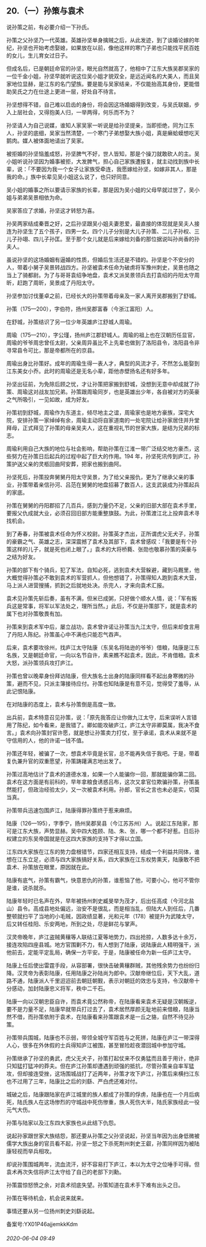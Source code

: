 ## 20.（一）孙策与袁术
说孙策之前，有必要介绍一下孙氏。



孙策之父孙坚乃一代英雄。英雄孙坚单身擒贼之后，从此发迹，到了谈婚论嫁的年纪，孙坚也开始考虑娶媳，如果放在以前，像他这样的寒门子弟也只能找平民百姓的女儿，生儿育女过日子。



但成名后，已是朝廷命官的孙坚，眼光自然就高了，他相中了江东大族吴郡吴家的一位千金小姐，孙坚早就听说这位吴小姐才貌双全，是远近闻名的大美人，而且吴家地位显赫，是江东的名门望族。要是能与吴家结亲，不仅能抬高其身份，更能借助吴氏之力在仕途上更进一层，好处自不待言。



孙坚想得不错，自己难以启齿的身份，将会因这场婚姻得到改变，与吴氏联姻，步入上层社会，又得抱美人归，一举两得，何乐而不为？



孙坚请人为自己说媒，谁知人家吴家一听说是给孙坚提亲，当即拒绝，同为江东人，孙坚的底细，吴家当然清楚，一个寒门子弟想娶大族小姐，真是癞蛤蟆想吃天鹅肉。媒人被体面地请出了吴家。



被拒婚的孙坚恼羞成怒，孙坚脾气不好，世人皆知，那是个操刀就敢砍人的主。吴小姐听说孙坚因为婚事被拒，大发脾气，担心自己家族遭报复，就主动找到族中长辈，说：「不要因为我一个女子让家族受牵连，我愿嫁给孙坚，如嫁非其人，那是我的命。」族中长辈见吴小姐这么说了，也只好同意。



吴小姐的婚事之所以要请示家族的长辈，那是因为吴小姐的父母早就过世了，吴小姐与弟弟吴景相依为命。



吴家答应了求婚，孙坚这才转怒为喜。



孙吴两家结成秦晋之好，之后孙坚跟吴小姐夫妻恩爱，最直接的体现就是吴夫人接连为孙坚生了五个孩子，四男一女。四个儿子分别是大儿子孙策、二儿子孙权、三儿子孙翊、四儿子孙匡。至于那个女儿就是后来嫁给刘备的那位据说叫孙尚香的孙夫人。



虽说孙坚的这场婚姻有逼婚的性质，但婚后生活还是不错的。孙坚是个不安分的人，带着小舅子吴景转战四方。孙坚被袁术任命为破虏将军豫州刺史，吴景也随之当上了骑都尉。为了与哥哥袁绍争地盘，袁术又派吴景领兵去打袁绍的丹阳太守周昕，赶跑了周昕，吴景成了丹阳太守。



孙坚参加讨伐董卓之前，已经长大的孙策带着母亲及一家人离开吴郡搬到了舒城。



孙策（175—200），字伯符，扬州吴郡富春（今浙江富阳）人。



在舒城，孙策结识了另一位少年英雄庐江舒城人周瑜。



周瑜（175—210），字公瑾，扬州庐江郡舒城人。周瑜的祖上也在汉朝历任显官，周瑜的爷爷周忠曾任太尉，父亲周异虽比不上先辈也做到了洛阳县令，洛阳县令非寻常县令可比，那是帝都所在的京县。



周瑜出身比孙策好。成年的周瑜生得一表人才，典型的风流才子，不然怎么能娶到江东美女小乔。此时的周瑜还是无名小辈，距他赤壁扬名还有好多年。



孙坚出征前，为免除后顾之忧，才让孙策把家搬到舒城，没想到无意中却成就了孙策、周瑜这对战友加兄弟。孙策跟周瑜同岁，也是英雄出少年，各自被对方的英豪之气所吸引，一见如故，成为好友。



孙策初到舒城，周瑜作为东道主，倾尽地主之谊，周瑜家也是地方豪族，深宅大院，安排孙策一家绰绰有余，周瑜主动将自家道南的一处宅院让给孙家居住并升堂拜母，正式拜见了孙策的母亲吴夫人，这在重视礼节的世家大族，是结为兄弟的标志。



周瑜利用自己大族的地位与社会影响，帮助孙策在江淮一带广泛结交地方豪杰，这些努力在孙策日后起兵的过程中起了巨大的作用。194 年，孙坚死讯传到庐江，孙策护送父亲的灵柩回曲阿安葬，把家也搬到曲阿。



孙坚死后，孙策投奔舅舅丹阳太守吴景，为了给父亲报仇，更为了继承父亲的事业，孙策带着亲信孙河、吕范在舅舅的地盘招募了数百人，这支武装成为孙策起兵的家底。



孙策在舅舅的丹阳郡招了几百兵，感到力量仍不足，父亲的旧部大部在袁术手里，要报父仇成就大业，必须召回旧部方能重整旗鼓。为此，孙策渡江北上投奔袁术寻找机会。



到了寿春，孙策被袁术任命为怀义校尉。孙策英才杰出，正所谓虎父无犬子，孙策的豪霸之气、英雄之志，深深震撼了袁术及其部下，袁术曾感叹：「我要是有个孙策这样的儿子，就是死也闭上眼了。」袁术的大将桥蕤、张勋也敬慕孙策的英豪与之结为好友。



孙策的部下有个骑兵，犯了军法，自知必死，逃到袁术大营躲避，藏到马厩里，他大概觉得孙策必不敢到袁术的军营抓人，但他想错了，孙策得知人跑到袁术大营，马上派人进营搜捕，抓到之后就地处决。杀完人，才来向袁术汇报。



袁术见孙策先斩后奏，虽有不满，但米已成粥，只好做个顺水人情，说：「军有叛兵这是常事，将军以军法处之，理所当然。」此后，不仅是孙策部下，就是袁术的属下也对孙策敬畏有加。



孙策来到袁术军中后，屡立战功，袁术曾许诺让孙策当九江太守，但后来却食言用了丹阳人陈纪。孙策虽心中不满也只能忍气吞声。



后来，袁术要攻徐州，找庐江太守陆康（东吴名将陆逊的爷爷）借粮，陆康是江东名族，又是朝廷命官，一向以名节自许，素来瞧不起袁术，因此，不肯借粮。袁术大怒，派孙策领兵攻打庐江。



孙策也曾以晚辈身份拜访陆康，但大族名士出身的陆康同样看不起出身寒微的孙策，避而不见，只派主簿接待应付。孙策也知陆康是有意不见，觉得受了羞辱，从此记恨陆康。



在对陆康的态度上，袁术与孙策倒是高度一致。



出兵前，袁术特意召见孙策，说：「原先我答应让你做九江太守，后来误听人言错用了陈纪，如今看来，是我错了。卿如能攻破庐江，庐江太守非卿莫属，我决不食言。」袁术向孙策封官许愿，就是想让孙策卖力打仗，至于承诺，袁术从来就不是守信用的人，他的许诺一钱不值。



孙策还年轻，被骗了一次，想袁术毕竟是长官，总不能再失信于我吧。于是，带着复仇兼升官的双重愿望，孙策踌躇满志地出发了。



孙策过高地估计了袁术的道德水准，如果一个人能骗你一回，那就能骗你第二回。袁术在这方面是有前科的，早年拿粮食诱惑吕布，这次又拿官位欺骗孙策，孙策虽然能打，但政治经验太少，又一次被袁术利用。孙郎，官长之言也未必是实，切莫当真。



孙策带兵迅速包围庐江，陆康得罪孙策终于惹来麻烦。



陆康（126—195），字季宁，扬州吴郡吴县（今江苏苏州）人。说起江东陆家，那可是江东大族，声势显赫。吴中四大姓顾、陆、朱、张，哪一个都不好惹。日后孙权建立的东吴帝国就是在这四大家族的支持下才得以立国。



江东四大家族在江东的势力盘根错节，四家还相互支持，结成一个利益共同体，谁想在江东立足，必须与四大家族搞好关系，四大家族在江东权势熏天，陆康敢不把袁术、孙策放在眼里，原因就在此。



陆康有底气，孙策有霸气，快意恩仇的孙策，谁惹恼了他，可要小心，他可不管你是谁，说杀就杀。



陆康年轻时已名声在外，早年被扬州刺史臧旻举为茂才，后出任高成（今河北盐山）县令。高成县地处偏远，治安不是很乱，而是相当乱，但陆大人到任后，几番整顿就扫平了当地的小毛贼，因政绩显著，光和元年（178）被提升为武陵太守，后又转任桂阳、乐安两地，所到之处，尽是鲜花与掌声。



汉灵帝晚年，庐江盗贼黄穰等人联结江夏等地势力，四出抢掠，人数多达十余万，接连攻陷四座县城。地方官围剿不力，有人想到了陆康，说陆康此人精明强干，派他前去，定能平定乱局，确保一方平安。于是，陆康被任命为新一任庐江太守。



陆康上任后使出雷霆手段，从容部署，很快击破黄穰群贼，其他残余势力也纷纷归降。汉灵帝为表彰陆康，任用陆康之孙陆尚为郎中。汉献帝继位后，天下大乱，道路不通，陆康派人千里迢迢前去朝廷朝觐，表示对朝廷的效忠与支持，令汉献帝十分感动，加封陆康忠义将军，秩中二千石。



陆康一向以汉朝忠臣自许，而袁术竟公然称帝，在陆康看来袁术无疑是汉朝叛逆，要不是力量不足，陆康早就带兵打过去了，袁术居然厚颜无耻地前来借粮，陆康当然不借，而孙策依附于袁术，在陆康看来孙策跟袁术是一丘之貉，自然不待见孙策。



孙策带兵围城，陆康也不示弱，带领全城守军百姓与之死拼，陆康在庐江一带深得人心，很多在外休假的士兵得知庐江被围，甚至冒险趁夜潜回城中参加守城。



孙策继承了孙坚的勇武，虎父无犬子，孙策打起仗来不仅勇猛而且善于用计，绝非只知猛打猛冲的莽夫。但在庐江孙策却遭遇到顽强的抵抗，尽管孙策亲自率军猛攻，但却接连受挫，这场围城战打了近两年，孙策才攻下庐江，孙策后来横扫江东也不过用了三年，陆康比之后的刘繇、严白虎还难对付。



城破之后，陆康跟陆家在庐江城里的族人都成了孙策的俘虏，陆康也在一个月后病死，陆氏族人在这场惨烈的守城战中死伤惨重，族人死伤大半，陆氏家族经此一役元气大伤。



孙策与陆家以及江东四大家族也从此结下仇怨。



说起孙家跟世家大族结怨，那还要从孙策之父孙坚说起，孙坚当年因为出身低微被儒学大族出身的官员看不起，孙坚一怒之下杀死荆州刺史王叡，孙策同样因为被陆康轻视而举兵相攻。



却说孙策围城两年，流血流汗，好不容易打下庐江，本以为太守之位唾手可得。但袁术再次失信将庐江太守给了自己的老部下刘勳。



孙策震惊怒愤之余，对袁术彻底失望。孙策知道在袁术手下难有出头之日。



孙策在等待机会，机会说来就来。



事情还要从另一位扬州刺史刘繇说起。



备案号:YX01P46ajjemkkKdm


###### 2020-06-04 09:49
